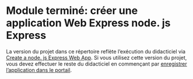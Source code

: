 # <a name="completed-module-create-a-nodejs-express-web-app"></a>Module terminé: créer une application Web Express node. js Express

La version du projet dans ce répertoire reflète l’exécution du didacticiel via [Create a node. js Express Web App](https://docs.microsoft.com/graph/training/node-tutorial?tutorial-step=1). Si vous utilisez cette version du projet, vous devez effectuer le reste du didacticiel en commençant par [enregistrer l’application dans le portail](https://docs.microsoft.com/graph/training/node-tutorial?tutorial-step=2).